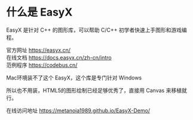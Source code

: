 # 什么是 EasyX 

EasyX 是针对 C++ 的图形库，可以帮助 C/C++ 初学者快速上手图形和游戏编程。

官方网址 https://easyx.cn/  
在线文档 https://docs.easyx.cn/zh-cn/intro  
范例程序 https://codebus.cn/    

Mac环境装不了这个 EasyX，这个库是专门针对 Windows   

所以也不用装，HTML5的图形绘制已经足够优秀了，直接用 Canvas 来移植就行。 

在线访问地址 https://metanoia1989.github.io/EasyX-Demo/ 